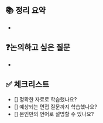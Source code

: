 ## 📚 정리 요약
- 


## ❓논의하고 싶은 질문
- 

## ✅ 체크리스트
- [] 정확한 자료로 학습했나요?
- [] 예상되는 면접 질문까지 학습했나요?
- [] 본인만의 언어로 설명할 수 있나요?
